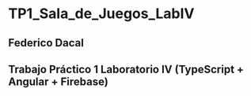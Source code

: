 # TP1_Sala_de_Juegos_LabIV
## Federico Dacal

## Trabajo Práctico 1 Laboratorio IV (TypeScript + Angular + Firebase)

